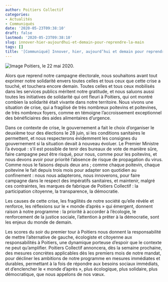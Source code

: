 ```yaml
---
author: Poitiers Collectif
categories:
- Actualités
- Communiqués
date: '2020-05-23T09:38:10'
draft: false
lastmod: '2020-05-23T09:38:10'
slug: innover-hier-aujourdhui-et-demain-pour-reprendre-la-main
tags: []
title: '[Communiqué] Innover, hier, aujourd’hui et demain pour reprendre la main'
---
```


![Image](/images/2025/innover-hier-aujourdhui-et-demain-pour-reprendre-la-main/couv-fb-reprise-copie-1024x684.jpg) Poitiers, le 22 mai 2020. 

Alors que reprend notre campagne électorale, nous souhaitons avant tout exprimer notre solidarité envers toutes celles et tous ceux que cette crise a touché, et touchera encore demain. Toutes celles et tous ceux mobilisés dans les services publics méritent notre gratitude, et nous saluons aussi toutes les initiatives de solidarité qui ont fleuri à Poitiers, qui ont montré combien la solidarité était vivante dans notre territoire. Nous vivons une situation de crise, qui a fragilisé de très nombreux poitevins et poitevines, de très nombreux foyers, comme en témoigne l’accroissement exceptionnel des bénéficiaires des aides alimentaires d’urgence.

Dans ce contexte de crise, le gouvernement a fait le choix d’organiser le deuxième tour des élections le 28 juin, si les conditions sanitaires le permettent, et nous respecterons évidemment les consignes du gouvernement si la situation devait à nouveau évoluer. Le Premier Ministre l’a évoqué : s’il est possible de tenir des bureaux de vote de manière sûre, faire campagne peut être risqué, pour nous, comme pour les poitevins, et nous devons avoir pour priorité l’absence de risque de propagation du virus. Comme nous le faisons depuis deux ans ; comme chaque poitevin, chaque poitevine le fait depuis trois mois pour adapter son quotidien au confinement : nous nous adapterons, nous innoverons, pour faire campagne dans le respect des impératifs sanitaires, et maintenir, malgré ces contraintes, les marques de fabrique de Poitiers Collectif : la participation citoyenne, la transparence, la démocratie.

Les causes de cette crise, les fragilités de notre société qu’elle révèle et renforce, les réflexions sur le « monde d’après » qui émergent, donnent raison à notre programme : la priorité à accorder à l’écologie, le renforcement de la justice sociale, l’attention à prêter à la démocratie, sont les enjeux du monde de demain.

Les scores du soir du premier tour à Poitiers nous donnent la responsabilité de mettre l’alternative de gauche, écologiste et citoyenne aux responsabilités à Poitiers, une dynamique porteuse d’espoir que le contexte ne peut qu’amplifier. Poitiers Collectif annoncera, dès la semaine prochaine, des mesures concrètes applicables dès les premiers mois de notre mandat, pour décliner les ambitions de notre programme en mesures immédiates et durables, permettant à la fois de répondre aux besoins sociaux immédiats, et d’enclencher le « monde d’après », plus écologique, plus solidaire, plus démocratique, que nous appelons de nos vœux.
